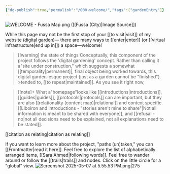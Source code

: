 ```yaml
---
{"dg-publish":true,"permalink":"/000-welcome/","tags":["gardenEntry"]}
---
```


![WELCOME - Fussa Map.png](/img/user/WELCOME%20-%20Fussa%20Map.png)
([[Fussa (City)\|Image Source]])

While this page may not be the first stop of your [[to visit\|visit]] of my website ([digital garden](https://maggieappleton.com/garden-history/))— there are many ways to [[enter\|enter]] (or [[virtual infrastructure\|end up in]]) a space—welcome!

>[!warning] the state of things
>Conceptually, this component of the project follows the 'digital gardening' concept. 
>Rather than calling it a"site under construction," which suggests a somewhat [[temporality\|permanent]], final object being worked towards, this digital garden-esque project (just as a garden cannot be "finished"). >tended to, [[to repeat\|maintained]].
>As you see it right now, 

>[!note]+ What a"homepage"looks like
>[[introductions\|introductions]], [[guides\|guides]], [[protocols\|protocols]] can are important, but they are also [[relationality (content map)\|relational]] and context specific.     
>[[Liboiron and introductions - "stories aren't mine to share"\|Not all information is meant to be shared with everyone]], and [[refusal - no\|not all decisions need to be explained, not all explanations need to be stated]].

[[citation as relating\|citation as relating]]

If you want to learn more about the project, "paths (un)taken," you can [[Frontmatter\|read it here]].
Feel free to explore the list of alphabetically arranged items, [[Sara Ahmed\|following words]].
Feel free to wander around or follow the [[trails\|trails]] and nodes. Click on the little circle for a "global" view.
![Screenshot 2025-05-07 at 5.55.53 PM.png|275](/img/user/Screenshot%202025-05-07%20at%205.55.53%20PM.png)

